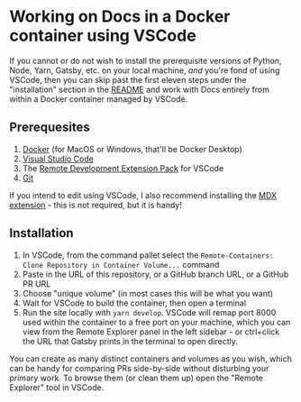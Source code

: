 # Working on Docs in a Docker container using VSCode

If you cannot or do not wish to install the prerequisite versions of Python, Node, Yarn, Gatsby, etc. on your local machine, *and* you're fond of using VSCode, then you can skip past the first eleven steps under the "installation" section in the [README](README.md) and work with Docs entirely from within a Docker container managed by VSCode.

## Prerequesites

1. [Docker](https://docs.docker.com/get-docker/) (for MacOS or Windows, that'll be Docker Desktop)
2. [Visual Studio Code](https://code.visualstudio.com/docs/setup/setup-overview)
3. The [Remote Development Extension Pack](https://marketplace.visualstudio.com/items?itemName=ms-vscode-remote.vscode-remote-extensionpack) for VSCode
4. [Git](https://git-scm.com/download)

If you intend to edit using VSCode, I also recommend installing the [MDX extension](https://marketplace.visualstudio.com/items?itemName=silvenon.mdx) - this is not required, but it is handy!

## Installation

1. In VSCode, from the command pallet select the `Remote-Containers: Clone Repository in Container Volume...` command
2. Paste in the URL of this repository, or a GitHub branch URL, or a GitHub PR URL 
3. Choose "unique volume" (in most cases this will be what you want) 
4. Wait for VSCode to build the container, then open a terminal
8. Run the site locally with `yarn develop`. VSCode will remap port 8000 used within the container to a free port on your machine, which you can view from the Remote Explorer panel in the left sidebar - or ctrl+click the URL that Gatsby prints in the terminal to open directly.

You can create as many distinct containers and volumes as you wish, which can be handy for comparing PRs side-by-side without disturbing your primary work. To browse them (or clean them up) open the "Remote Explorer" tool in VSCode.

